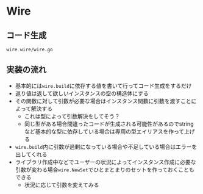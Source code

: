# Wire

## コード生成

```shell
wire wire/wire.go
```

## 実装の流れ

- 基本的には`wire.build`に依存する値を書いて行ってコード生成をするだけ
- 返り値は返して欲しいインスタンスの空の構造体にする
- その関数に対して引数が必要な場合はインスタンス関数に引数を渡すことによって解決する
  - これは型によって引数解決をしてそう？
  - 同じ型がある場合間違ったコードが生成される可能性があるのでstringなど基本的な型に依存している場合は専用の型エイリアスを作って上げる
- `wire.build`内に引数が過剰になっている場合や不足している場合はエラーを出してくれる
- ライブラリ作成中などでユーザーの状況によってインスタンス作成に必要な引数が変わる場合`wire.NewSet`でひとまとまりのセットを作っておくこともできる
  - 状況に応じて引数を変えてみる
